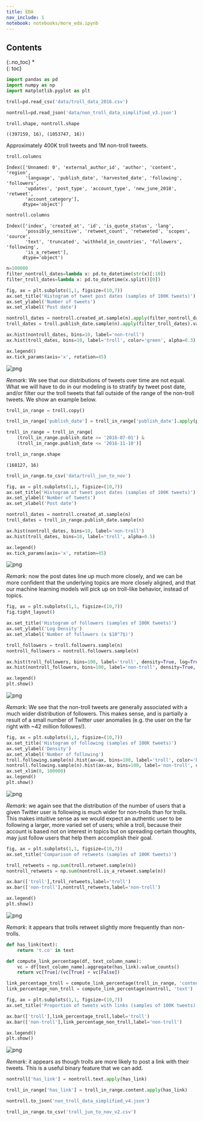 ```yaml
---
title: EDA
nav_include: 1
notebook: notebooks/more_eda.ipynb
---
```



## Contents
{:.no_toc}
*  
{: toc}


```python
import pandas as pd
import numpy as np
import matplotlib.pyplot as plt
```




```python
troll=pd.read_csv('data/troll_data_2016.csv')
```




```python
nontroll=pd.read_json('data/non_troll_data_simplified_v3.json')
```




```python
troll.shape, nontroll.shape
```





    ((397159, 16), (1053747, 16))



Approximately 400K troll tweets and 1M non-troll tweets.



```python
troll.columns
```





    Index(['Unnamed: 0', 'external_author_id', 'author', 'content', 'region',
           'language', 'publish_date', 'harvested_date', 'following', 'followers',
           'updates', 'post_type', 'account_type', 'new_june_2018', 'retweet',
           'account_category'],
          dtype='object')





```python
nontroll.columns
```





    Index(['index', 'created_at', 'id', 'is_quote_status', 'lang',
           'possibly_sensitive', 'retweet_count', 'retweeted', 'scopes', 'source',
           'text', 'truncated', 'withheld_in_countries', 'followers', 'following',
           'is_a_retweet'],
          dtype='object')





```python
n=100000
filter_nontroll_dates=lambda x: pd.to_datetime(str(x)[:10])
filter_troll_dates=lambda x: pd.to_datetime(x.split()[0])
```




```python
fig, ax = plt.subplots(1,1, figsize=(10,7))
ax.set_title('Histogram of tweet post dates (samples of 100K tweets)')
ax.set_ylabel('Number of tweets')
ax.set_xlabel('Post date')

nontroll_dates = nontroll.created_at.sample(n).apply(filter_nontroll_dates).values
troll_dates = troll.publish_date.sample(n).apply(filter_troll_dates).values

ax.hist(nontroll_dates, bins=10, label='non-troll')
ax.hist(troll_dates, bins=10, label='troll', color='green', alpha=0.3)

ax.legend()
ax.tick_params(axis='x', rotation=45)
```



![png](more_eda_files/more_eda_8_0.png)


*Remark*: We see that our distributions of tweets over time are not equal. What we will have to do in our modeling is to stratify by tweet post date, and/or filter our the troll tweets that fall outside of the range of the non-troll tweets. We show an example below.



```python
troll_in_range = troll.copy()
```




```python
troll_in_range['publish_date'] = troll_in_range['publish_date'].apply(pd.to_datetime)
```




```python
troll_in_range = troll_in_range[
    (troll_in_range.publish_date >= '2016-07-01') &
    (troll_in_range.publish_date <= '2016-11-10')]
```




```python
troll_in_range.shape
```





    (168127, 16)





```python
troll_in_range.to_csv('data/troll_jun_to_nov')
```




```python
fig, ax = plt.subplots(1,1, figsize=(10,7))
ax.set_title('Histogram of tweet post dates (samples of 100K tweets)')
ax.set_ylabel('Number of tweets')
ax.set_xlabel('Post date')

nontroll_dates = nontroll.created_at.sample(n)
troll_dates = troll_in_range.publish_date.sample(n)

ax.hist(nontroll_dates, bins=10, label='non-troll')
ax.hist(troll_dates, bins=10, label='troll', alpha=0.5)

ax.legend()
ax.tick_params(axis='x', rotation=45)
```



![png](more_eda_files/more_eda_15_0.png)


*Remark*: now the post dates line up much more closely, and we can be more confident that the underlying topics are more closely aligned, and that our machine learning models will pick up on troll-like behavior, instead of topics.



```python
fig, ax = plt.subplots(1,1, figsize=(10,7))
fig.tight_layout()

ax.set_title('Histogram of followers (samples of 100K tweets)')
ax.set_ylabel('Log Density')
ax.set_xlabel('Number of followers (x $10^7$)')

troll_followers = troll.followers.sample(n)
nontroll_followers = nontroll.followers.sample(n)

ax.hist(troll_followers, bins=100, label='troll', density=True, log=True)
ax.hist(nontroll_followers, bins=100, label='non-troll', density=True, log=True, alpha=0.2)

ax.legend()
plt.show()
```



![png](more_eda_files/more_eda_17_0.png)


*Remark*: We see that the non-troll tweets are generally associated with a much wider distribution of followers. This makes sense, and is partially a result of a small number of Twitter user anomalies (e.g. the user on the far right with ~42 million followes!).



```python
fig, ax = plt.subplots(1,1, figsize=(10,7))
ax.set_title('Histogram of following (samples of 100K tweets)')
ax.set_ylabel('Density')
ax.set_xlabel('Number of following')
troll.following.sample(n).hist(ax=ax, bins=100, label='troll', color='blue', alpha=1, density=True)
nontroll.following.sample(n).hist(ax=ax, bins=100, label='non-troll', color='orange', alpha=0.5, density=True)
ax.set_xlim(0, 100000)
ax.legend()
plt.show()
```



![png](more_eda_files/more_eda_19_0.png)


*Remark*: we again see that the distribution of the number of users that a given Twitter user is following is much wider for non-trolls than for trolls. This makes intuitive sense as we would expect an authentic user to be following a larger, more varied set of users; while a troll, because their account is based not on interest in topics but on spreading certain thoughts, may just follow users that help them accomplish their goal.



```python
fig, ax = plt.subplots(1,1, figsize=(10,7))
ax.set_title('Comparison of retweets (samples of 100K tweets)')

troll_retweets = np.sum(troll.retweet.sample(n))
nontroll_retweets = np.sum(nontroll.is_a_retweet.sample(n))

ax.bar(['troll'],troll_retweets,label='troll')
ax.bar(['non-troll'],nontroll_retweets,label='non-troll')

ax.legend()
plt.show()
```



![png](more_eda_files/more_eda_21_0.png)


*Remark*: it appears that trolls retweet slightly more frequently than non-trolls.



```python
def has_link(text):
    return 't.co' in text
```




```python
def compute_link_percentage(df, text_column_name):
    vc = df[text_column_name].aggregate(has_link).value_counts()
    return vc[True]/(vc[True] + vc[False])
```




```python
link_percentage_troll = compute_link_percentage(troll_in_range, 'content')
link_percentage_non_troll = compute_link_percentage(nontroll, 'text')
```




```python
fig, ax = plt.subplots(1,1, figsize=(10,7))
ax.set_title('Proportion of tweets with links (samples of 100K tweets)')

ax.bar(['troll'],link_percentage_troll,label='troll')
ax.bar(['non-troll'],link_percentage_non_troll,label='non-troll')

ax.legend()
plt.show()
```



![png](more_eda_files/more_eda_26_0.png)


*Remark*: it appears as though trolls are more likely to post a link with their tweets. This is a useful binary feature that we can add.



```python
nontroll['has_link'] = nontroll.text.apply(has_link)
```




```python
troll_in_range['has_link'] = troll_in_range.content.apply(has_link)
```




```python
nontroll.to_json('non_troll_data_simplified_v4.json')
```




```python
troll_in_range.to_csv('troll_jun_to_nov_v2.csv')
```
